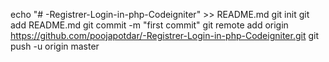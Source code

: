 echo "# -Registrer-Login-in-php-Codeigniter" >> README.md
git init
git add README.md
git commit -m "first commit"
git remote add origin https://github.com/poojapotdar/-Registrer-Login-in-php-Codeigniter.git
git push -u origin master
